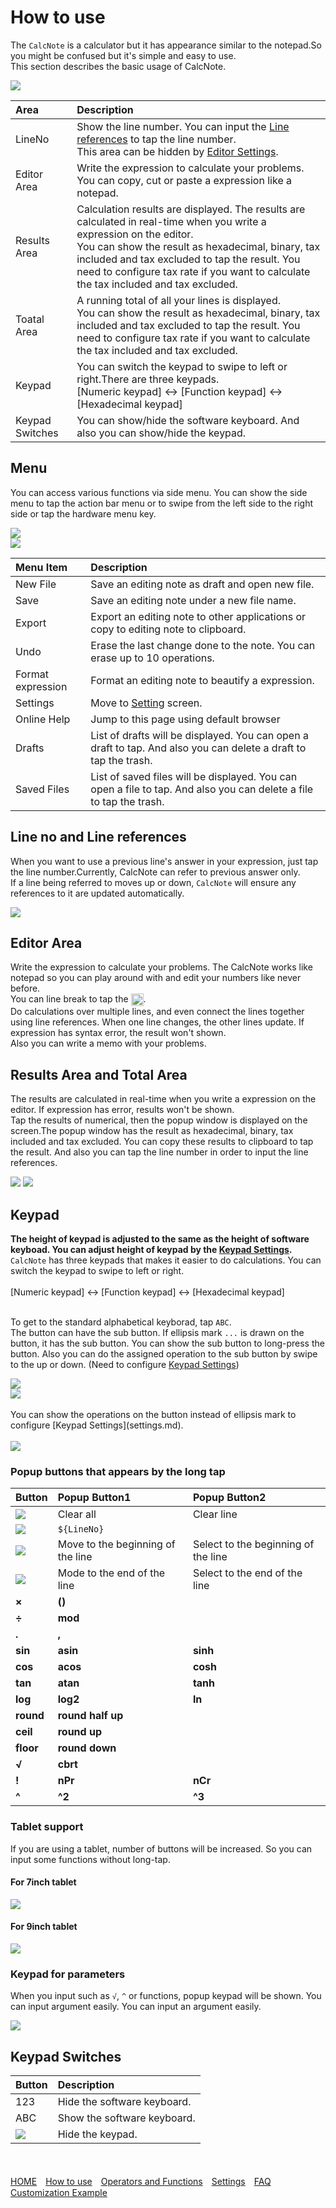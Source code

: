 # How to use
The `CalcNote` is a calculator but it has appearance similar to the notepad.So you might be confused but it's simple and easy to use.  
This section describes the basic usage of CalcNote.  

<img src="https://raw.githubusercontent.com/burton999dev/CalcNoteHelp/master/images/en/screen_description.png">

|Area|Description|
|:-----------|:------------|
LineNo|Show the line number. You can input the [Line references](#lineno) to tap the line number.<br>This area can be hidden by [Editor Settings](settings.md).
Editor Area|Write the expression to calculate your problems. You can copy, cut or paste a expression like a notepad.
Results Area|Calculation results are displayed. The results are calculated in real-time when you write a expression on the editor.<br>You can show the result as hexadecimal, binary, tax included and tax excluded to tap the result. You need to configure tax rate if you want to calculate the tax included and tax excluded.
Toatal Area|A running total of all your lines is displayed.<br>You can show the result as hexadecimal, binary, tax included and tax excluded to tap the result. You need to configure tax rate if you want to calculate the tax included and tax excluded.
Keypad|You can switch the keypad to swipe to left or right.There are three keypads.<br>[Numeric keypad] <-> [Function keypad] <-> [Hexadecimal keypad]
Keypad Switches|You can show/hide the software keyboard. And also you can show/hide the keypad.

## Menu
You can access various functions via side menu.  You can show the side menu to tap the action bar menu or to swipe from the left side to the right side or tap the hardware menu key.

<img src="https://raw.githubusercontent.com/burton999dev/CalcNoteHelp/master/images/en/open_menu.png">
<br>
<img src="https://raw.githubusercontent.com/burton999dev/CalcNoteHelp/master/images/en/menu_description.png">

|Menu Item|Description|
|:-----------|:------------|
New File|Save an editing note as draft and open new file.
Save|Save an editing note under a new file name.
Export|Export an editing note to other applications or copy to editing note to clipboard.
Undo|Erase the last change done to the note. You can erase up to 10 operations.
Format expression|Format an editing note to beautify a expression.
Settings|Move to [Setting](settings.md) screen.
Online Help|Jump to this page using default browser
Drafts|List of drafts will be displayed. You can open a draft to tap. And also you can delete a draft to tap the trash.
Saved Files|List of saved files will be displayed. You can open a file to tap. And also you can delete a file to tap the trash.

## <a name ="lineno">Line no and Line references</a>
When you want to use a previous line's answer in your expression, just tap the line number.Currently, CalcNote can refer to previous answer only.  
If a line being referred to moves up or down, `CalcNote` will ensure any references to it are updated automatically.  

<img src="https://raw.githubusercontent.com/burton999dev/CalcNoteHelp/master/images/en/line_no.png">

## Editor Area
Write the expression to calculate your problems. The CalcNote works like notepad so you can play around with and edit your numbers like never before.  
You can line break to tap the <img src="https://raw.githubusercontent.com/burton999dev/CalcNoteHelp/master/images/all/ic_keyboard_return_black_18dp.png" width="20px" align="top">.  
Do calculations over multiple lines, and even connect the lines together using line references. When one line changes, the other lines update.  If expression has syntax error, the result won't shown.  
Also you can write a memo with your problems.

## Results Area and Total Area
The results are calculated in real-time when you write a expression on the editor. If expression has error, results won't be shown.  
Tap the results of numerical, then the popup window is displayed on the screen.The popup window has the result as hexadecimal, binary, tax included and tax excluded. You can copy these results to clipboard to tap the result. And also you can tap the line number in order to input the line references.  

<img src="https://raw.githubusercontent.com/burton999dev/CalcNoteHelp/master/images/en/result_popup1.png">
<img src="https://raw.githubusercontent.com/burton999dev/CalcNoteHelp/master/images/en/result_popup2.png">

## Keypad
**The height of keypad is adjusted to the same as the height of software keyboad. You can adjust height of keypad by the [Keypad Settings](settings.md).**  
`CalcNote` has three keypads that makes it easier to do calculations. You can switch the keypad to swipe to left or right.  
<br>
[Numeric keypad] <-> [Function keypad] <-> [Hexadecimal keypad]  
<br>

To get to the standard alphabetical keyborad, tap `ABC`.  
The button can have the sub button. If ellipsis mark `...` is drawn on the button, it has the sub button. You can show the sub button to long-press the button. Also you can do the assigned operation to the sub button by swipe to the up or down. (Need to configure [Keypad Settings](settings.md))


<img src="https://raw.githubusercontent.com/burton999dev/CalcNoteHelp/master/images/en/keypad.png">
<br>
<img src="https://raw.githubusercontent.com/burton999dev/CalcNoteHelp/master/images/en/popup_pad.png">
<br>
<br>
You can show the operations on the button instead of ellipsis mark to configure [Keypad Settings](settings.md).
<br><br>
<img src="https://raw.githubusercontent.com/burton999dev/CalcNoteHelp/master/images/all/swipe.png">
<br>

### Popup buttons that appears by the long tap

|Button|Popup Button1|Popup Button2|
|:-----------|:------------|:------------|
<img src="https://raw.githubusercontent.com/burton999dev/CalcNoteHelp/master/images/all/ic_backspace_black_18dp.png">|Clear all|Clear line
<img src="https://raw.githubusercontent.com/burton999dev/CalcNoteHelp/master/images/all/ic_keyboard_return_black_18dp.png">|`${LineNo}`|
<img src="https://raw.githubusercontent.com/burton999dev/CalcNoteHelp/master/images/all/ic_arrow_left_bold_black_18dp.png">|Move to the beginning of the line|Select to the beginning of the line
<img src="https://raw.githubusercontent.com/burton999dev/CalcNoteHelp/master/images/all/ic_arrow_right_bold_black_18dp.png">|Mode to the end of the line|Select to the end of the line
**×**|**()**|
**÷**|**mod**|
**.**|**,**|
**sin**|**asin**|**sinh**
**cos**|**acos**|**cosh**
**tan**|**atan**|**tanh**
**log**|**log2**|**ln**
**round**|**round half up**|
**ceil**|**round up**|
**floor**|**round down**|
**√**|**cbrt**|
**!**|**nPr**|**nCr**
**^**|**^2**|**^3**

### Tablet support
If you are using a tablet, number of buttons will be increased. So you can input some functions without long-tap.

#### For 7inch tablet
<img src="https://raw.githubusercontent.com/burton999dev/CalcNoteHelp/master/images/en/keypad7.png">

#### For 9inch tablet
<img src="https://raw.githubusercontent.com/burton999dev/CalcNoteHelp/master/images/en/keypad9.png">

### Keypad for parameters
When you input such as `√`, `^` or functions, popup keypad will be shown. You can input argument easily. You can input an argument easily.

<img src="https://raw.githubusercontent.com/burton999dev/CalcNoteHelp/master/images/en/function_pad.png">

## Keypad Switches
|Button|Description|
|:-----------|:------------|
123|Hide the software keyboard.
ABC|Show the software keyboard.
<img src="https://raw.githubusercontent.com/burton999dev/CalcNoteHelp/master/images/all/ic_keyboard_close_black_18dp.png">|Hide the keypad.

<br><br>
[HOME](index.md)　[How to use](how2use.md)　[Operators and Functions](operator_and_function.md)　[Settings](settings.md)　[FAQ](faq.md)　[Customization Example](example4theme.md)  
